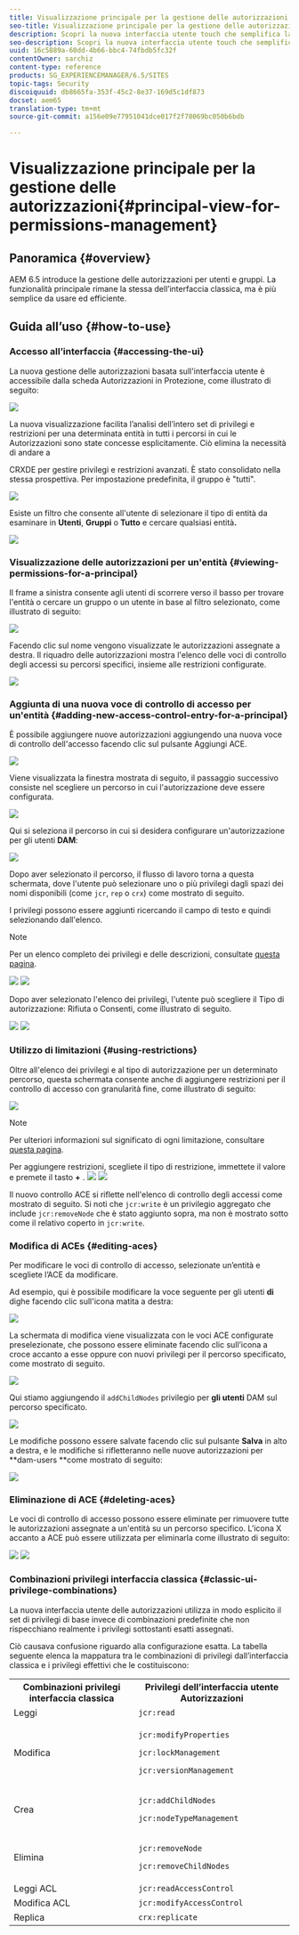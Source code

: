 ```yaml
---
title: Visualizzazione principale per la gestione delle autorizzazioni
seo-title: Visualizzazione principale per la gestione delle autorizzazioni
description: Scopri la nuova interfaccia utente touch che semplifica la gestione delle autorizzazioni.
seo-description: Scopri la nuova interfaccia utente touch che semplifica la gestione delle autorizzazioni.
uuid: 16c5889a-60dd-4b66-bbc4-74fbdb5fc32f
contentOwner: sarchiz
content-type: reference
products: SG_EXPERIENCEMANAGER/6.5/SITES
topic-tags: Security
discoiquuid: db8665fa-353f-45c2-8e37-169d5c1df873
docset: aem65
translation-type: tm+mt
source-git-commit: a156e09e77951041dce017f2f78069bc050b6bdb

---
```



# Visualizzazione principale per la gestione delle autorizzazioni{#principal-view-for-permissions-management}

## Panoramica {#overview}

AEM 6.5 introduce la gestione delle autorizzazioni per utenti e gruppi. La funzionalità principale rimane la stessa dell’interfaccia classica, ma è più semplice da usare ed efficiente.

## Guida all’uso {#how-to-use}

### Accesso all’interfaccia {#accessing-the-ui}

La nuova gestione delle autorizzazioni basata sull&#39;interfaccia utente è accessibile dalla scheda Autorizzazioni in Protezione, come illustrato di seguito:

![](assets/screen_shot_2019-03-17at63333pm.png)

La nuova visualizzazione facilita l’analisi dell’intero set di privilegi e restrizioni per una determinata entità in tutti i percorsi in cui le Autorizzazioni sono state concesse esplicitamente. Ciò elimina la necessità di andare a

CRXDE per gestire privilegi e restrizioni avanzati. È stato consolidato nella stessa prospettiva. Per impostazione predefinita, il gruppo è &quot;tutti&quot;.

![](assets/unu-1.png)

Esiste un filtro che consente all&#39;utente di selezionare il tipo di entità da esaminare in **Utenti**, **Gruppi** o **Tutto** e cercare qualsiasi entità&#x200B;**.**

![](assets/image2019-3-20_23-52-51.png)

### Visualizzazione delle autorizzazioni per un&#39;entità {#viewing-permissions-for-a-principal}

Il frame a sinistra consente agli utenti di scorrere verso il basso per trovare l&#39;entità o cercare un gruppo o un utente in base al filtro selezionato, come illustrato di seguito:

![](assets/doi-1.png)

Facendo clic sul nome vengono visualizzate le autorizzazioni assegnate a destra. Il riquadro delle autorizzazioni mostra l&#39;elenco delle voci di controllo degli accessi su percorsi specifici, insieme alle restrizioni configurate.

![](assets/trei-1.png)

### Aggiunta di una nuova voce di controllo di accesso per un&#39;entità {#adding-new-access-control-entry-for-a-principal}

È possibile aggiungere nuove autorizzazioni aggiungendo una nuova voce di controllo dell&#39;accesso facendo clic sul pulsante Aggiungi ACE.

![](assets/patru.png)

Viene visualizzata la finestra mostrata di seguito, il passaggio successivo consiste nel scegliere un percorso in cui l&#39;autorizzazione deve essere configurata.

![](assets/cinci-1.png)

Qui si seleziona il percorso in cui si desidera configurare un&#39;autorizzazione per gli utenti **DAM**:

![](assets/sase-1.png)

Dopo aver selezionato il percorso, il flusso di lavoro torna a questa schermata, dove l&#39;utente può selezionare uno o più privilegi dagli spazi dei nomi disponibili (come `jcr`, `rep` o `crx`) come mostrato di seguito.

I privilegi possono essere aggiunti ricercando il campo di testo e quindi selezionando dall&#39;elenco.

>[!NOTE]
>
>Per un elenco completo dei privilegi e delle descrizioni, consultate [questa pagina](/help/sites-administering/user-group-ac-admin.md#access-right-management).

![](assets/image2019-3-21_0-5-47.png) ![](assets/image2019-3-21_0-6-53.png)

Dopo aver selezionato l&#39;elenco dei privilegi, l&#39;utente può scegliere il Tipo di autorizzazione: Rifiuta o Consenti, come illustrato di seguito.

![](assets/screen_shot_2019-03-17at63938pm.png) ![](assets/screen_shot_2019-03-17at63947pm.png)

### Utilizzo di limitazioni {#using-restrictions}

Oltre all&#39;elenco dei privilegi e al tipo di autorizzazione per un determinato percorso, questa schermata consente anche di aggiungere restrizioni per il controllo di accesso con granularità fine, come illustrato di seguito:

![](assets/image2019-3-21_1-4-14.png)

>[!NOTE]
>
>Per ulteriori informazioni sul significato di ogni limitazione, consultare [questa pagina](/help/sites-administering/user-group-ac-admin.md#restrictions).

Per aggiungere restrizioni, scegliete il tipo di restrizione, immettete il valore e premete il tasto **+** . ![](assets/sapte-1.png) ![](assets/opt-1.png)

Il nuovo controllo ACE si riflette nell&#39;elenco di controllo degli accessi come mostrato di seguito. Si noti che `jcr:write` è un privilegio aggregato che include `jcr:removeNode` che è stato aggiunto sopra, ma non è mostrato sotto come il relativo coperto in `jcr:write`.

### Modifica di ACEs {#editing-aces}

Per modificare le voci di controllo di accesso, selezionate un’entità e scegliete l’ACE da modificare.

Ad esempio, qui è possibile modificare la voce seguente per gli utenti **di** dighe facendo clic sull&#39;icona matita a destra:

![](assets/image2019-3-21_0-35-39.png)

La schermata di modifica viene visualizzata con le voci ACE configurate preselezionate, che possono essere eliminate facendo clic sull’icona a croce accanto a esse oppure con nuovi privilegi per il percorso specificato, come mostrato di seguito.

![](assets/noua-1.png)

Qui stiamo aggiungendo il `addChildNodes` privilegio per **gli utenti** DAM sul percorso specificato.

![](assets/image2019-3-21_0-45-35.png)

Le modifiche possono essere salvate facendo clic sul pulsante **Salva** in alto a destra, e le modifiche si rifletteranno nelle nuove autorizzazioni per **dam-users **come mostrato di seguito:

![](assets/zece-1.png)

### Eliminazione di ACE {#deleting-aces}

Le voci di controllo di accesso possono essere eliminate per rimuovere tutte le autorizzazioni assegnate a un&#39;entità su un percorso specifico. L’icona X accanto a ACE può essere utilizzata per eliminarla come illustrato di seguito:

![](assets/image2019-3-21_0-53-19.png) ![](assets/unspe.png)

### Combinazioni privilegi interfaccia classica {#classic-ui-privilege-combinations}

La nuova interfaccia utente delle autorizzazioni utilizza in modo esplicito il set di privilegi di base invece di combinazioni predefinite che non rispecchiano realmente i privilegi sottostanti esatti assegnati.

Ciò causava confusione riguardo alla configurazione esatta. La tabella seguente elenca la mappatura tra le combinazioni di privilegi dall’interfaccia classica e i privilegi effettivi che le costituiscono:

<table>
 <tbody>
  <tr>
   <th>Combinazioni privilegi interfaccia classica</th>
   <th>Privilegi dell’interfaccia utente Autorizzazioni</th>
  </tr>
  <tr>
   <td>Leggi</td>
   <td><code>jcr:read</code></td>
  </tr>
  <tr>
   <td>Modifica</td>
   <td><p><code>jcr:modifyProperties</code></p> <p><code>jcr:lockManagement</code></p> <p><code>jcr:versionManagement</code></p> </td>
  </tr>
  <tr>
   <td>Crea</td>
   <td><p><code>jcr:addChildNodes</code></p> <p><code>jcr:nodeTypeManagement</code></p> </td>
  </tr>
  <tr>
   <td>Elimina</td>
   <td><p><code>jcr:removeNode</code></p> <p><code>jcr:removeChildNodes</code></p> </td>
  </tr>
  <tr>
   <td>Leggi ACL</td>
   <td><code>jcr:readAccessControl</code></td>
  </tr>
  <tr>
   <td>Modifica ACL</td>
   <td><code>jcr:modifyAccessControl</code></td>
  </tr>
  <tr>
   <td>Replica</td>
   <td><code>crx:replicate</code></td>
  </tr>
 </tbody>
</table>

